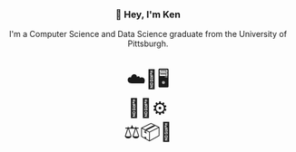 <h3 align="center">👋 Hey, I'm Ken</h3>

<p align="center">
  I'm a Computer Science and Data Science graduate from the University of Pittsburgh.
</p>

<p align="center" style="font-size: 2rem;">
  ☁️🧱🖥️<br/>
  🤖🧠⚙️<br/>
  ⚖️📦🧭
</p>


<!--
**DW-Han/DW-Han** is a ✨ _special_ ✨ repository because its `README.md` (this file) appears on your GitHub profile.

Here are some ideas to get you started:

- 🔭 I’m currently working on ...
- 🌱 I’m currently learning ...
- 👯 I’m looking to collaborate on ...
- 🤔 I’m looking for help with ...
- 💬 Ask me about ...
- 📫 How to reach me: ...
- 😄 Pronouns: ...
- ⚡ Fun fact: ...
-->
